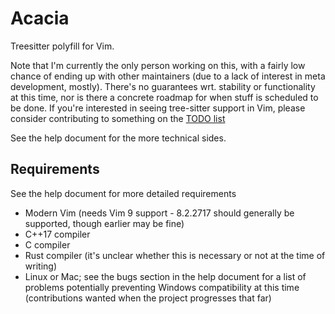 # Acacia

Treesitter polyfill for Vim.

Note that I'm currently the only person working on this, with a fairly low chance of ending up with other maintainers (due to a lack of interest in meta development, mostly). There's no guarantees wrt. stability or functionality at this time, nor is there a concrete roadmap for when stuff is scheduled to be done. If you're interested in seeing tree-sitter support in Vim, please consider contributing to something on the [TODO list](https://github.com/LunarWatcher/Acacia/issues/1)

See the help document for the more technical sides.

## Requirements

See the help document for more detailed requirements

* Modern Vim (needs Vim 9 support - 8.2.2717 should generally be supported, though earlier may be fine)
* C++17 compiler
* C compiler
* Rust compiler (it's unclear whether this is necessary or not at the time of writing)
* Linux or Mac; see the bugs section in the help document for a list of problems potentially preventing Windows compatibility at this time (contributions wanted when the project progresses that far)

